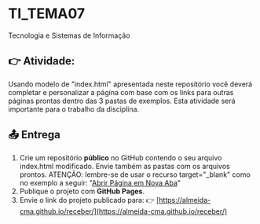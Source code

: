 # TI_TEMA07
Tecnologia e Sistemas de Informação

## 👉 Atividade:
Usando modelo de "index.html" apresentada neste repositório você deverá completar e personalizar a página com base com os links para outras páginas prontas dentro das 3 pastas de exemplos. Esta atividade será importante para o trabalho da disciplina.

## 📤 Entrega

1. Crie um repositório **público** no GitHub contendo o seu arquivo index.html modificado. Envie também as pastas com os arquivos prontos. ATENÇÃO: lembre-se de usar o recurso target="_blank" como no exemplo a seguir: "<a href="pagina_exemplo.html" target="_blank">Abrir Página em Nova Aba</a>"
2. Publique o projeto com **GitHub Pages**.
3. Envie o link do projeto publicado para:
   👉 [https://almeida-cma.github.io/receber/](https://almeida-cma.github.io/receber/)
